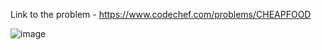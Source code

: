 Link to the problem - https://www.codechef.com/problems/CHEAPFOOD



![image](https://user-images.githubusercontent.com/57552973/224461529-60eac5d9-570e-4e64-9b2a-fd343b5da1d0.png)

